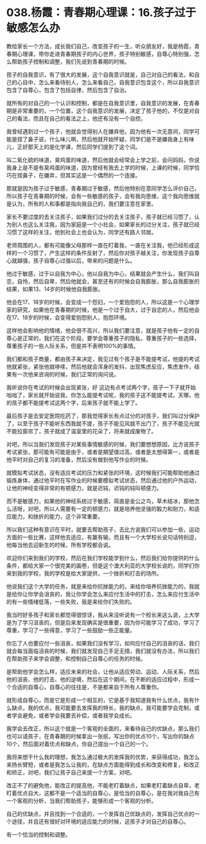# 038.杨霞：青春期心理课：16.孩子过于敏感怎么办

教给家长一个方法，成长我们自己，改变孩子的一生，听众朋友好，我是杨霞，青春期心理课，带你走进青春期孩子的内心世界，孩子特别敏感，自尊心特别强，怎么帮助孩子控制和调整，我们先说到青春期的时候。

孩子的自我意识，有了很大的发展，这个自我意识就是，自己对自己的看法，和自己的心目中，怎么来看待别人，怎么来看自己，自我意识包含这个，所以自我意识包含了自尊心，包含了包括自律，然后包含了自治。

就所有的对自己的一个认识和控制，都是在自我意识里，自我意识的发展，在青春期是非常重要的，一个位置，这个自我意识的发展，决定了孩子他的，不仅是对自己的看法，而且在自己的看法之上，他还有没有一个自控。

我曾经遇到过一个孩子，他就会觉得别人在嫌弃他，因为他有一次无意间，同学可能是捏了鼻子说，什么味儿啊，然后他就开始怀疑，同学们是不是嫌我身上有味儿，正好那天上的是化学课，然后同学们提到了这个词。

叫二氧化硫的味道，臭鸡蛋的味道，然后他就会经常会上学之前，会问妈妈，你说我身上是不是有臭鸡蛋的味道，因为曾经有我去上学的时候，上课的时候，同学恰巧在捏鼻子，在嫌弃，但其实这是一个偶然的一个连接。

那就是因为孩子过于敏感，青春期过于敏感，然后他特别在意同学怎么评价自己，所以孩子在青春期的时候，会有一些敏感的孩子，会有我向思维，这个我向思维就是认为，所有的人和事都是指向我自己的，我们要注意在家里。

家长不要过度的去关注孩子，如果我们过分的去关注孩子，孩子就已经习惯了，认为别人也这么关注我，因为家庭是一个小社会，如果家长的过分关注，孩子就已经习惯了这样的关注，他到社会上也会认为，同学还有路人邻居。

老师周围的人，都有可能像父母那样一直在盯着我，一直在关注我，他已经形成这样的一个习惯了，产生这样的条件反射了，然后你对孩子越关注，你发现孩子自尊心就越强，孩子自尊心过强以后，带来的问题是什么。

他过于敏感，过于以自我为中心，他以自我为中心，结果就会产生什么，我们叫自恋，自怜，然后自卑，然后他就会，甚至还有的时候会自我膨胀，那么自我膨胀的结果，如果13、14岁的时候他自我膨胀。

他会在17、18岁的时候，会变成一个怨妇，一个爱抱怨的人，所以这是一个心理学家的研究，如果他在青春期的时候，他是一个过于自大，过于自恋的人，然后他会在17、18岁的时候，会变得爱抱怨别人，抱怨环境。

这样他会影响他的情绪，他会很不高兴，所以我们要注意，就是孩子他有一定的自尊心是正常的，我们在这个阶段，要学会尊重孩子的隐私，尊重孩子的一些选择，尊重孩子的一些人际关系，但是并不表明100%的事情。

我们都和孩子商量，都由孩子来决定，我见过有个孩子是不能提考试，他提的考试他就紧张，紧张他就哆嗦，然后他就会浑身的发抖，出现焦虑反应，焦虑发作，结果有一次他来咨询的时候，我们正常的询问说。

我听说你在考试的时候会出现紧张，好 这边有点考试两个字，孩子一下子就开始咄咄了，家长就开始说我，你怎么能提考试呢，我的孩子这不能提考试，天哪，他的孩子都不能提考试这两个字，后来孩子就不能上学了。

最后孩子是去安定医院吃药了，那我觉得家长有点过分的对孩子，我们叫过分保护了，以至于孩子不能听东西我就不提，孩子不能见风就不出门了，孩子不能见光就不能拉窗帘了，孩子就成了温室里的花朵了，将来就成废物了。

对吧，所以当我们发现孩子对某些事情敏感的时候，我们要想想原因，比方说孩子考试紧张，那可能有可能是由于，或者是期望值过高，或者是太想得第一，或者是他平时对自己的复习的准备，然后没有做到他写作业的时候。

就模拟考试状态，没有适应考试的压力和紧张的环境，这时候我们可能帮助他通过锻炼身体，通过他平时在写作业的时候要模拟考试状态，然后通过他的户外运动，让他的神经变得非常的有顿感力，就是迟钝，迟钝的钝叫顿感力。

而不是敏感力，如果他的神经系统过于敏感，简直是金公之鸟，草木结冰，那他怎么活呀，对吧，所以人需要有一定的顿感力，就是培养他坚强的毅力和耐力，和适应能力，和挫折的能力，这个非常重要。

所以我们这种有意识在平时，就要去帮助孩子，去比方说我们可以参加一些，运动方面的一些比赛，这样他去适应，有赢有输，而且有一个大学校长说句话特别逗，他每当他去迎新生的时候，所有学校都会说。

欢迎你们来到我们的学校，然后在我们学校能学到什么，然后我们给你提供的什么条件，都给大家一个很完美的画卷，但是这个澳大利亚的大学校长说的，同学们你来到我的学校，我的学校是给大家提供，一个挫折和打击的场所。

他说我们这个大学的任务，就是来给你抗挫能力的，来给你培养抗挫能力的，我就是给你让你学会沮丧的，我让你学会怎么来应付生活中的打击，怎么来应付生活中的有一些情绪低落，一些失败，我是来给你们失败的。

我当时好多孩子和家长都觉得很惊讶，我从来没听说有一个校长来这么说，上大学是为了学习沮丧的，但是后来发现确实是很重要，因为你可能学习了成功，学习了尊重，学习了一些得意，学习了一些鼓励一些正能量。

你忘了人也要应付一些沮丧，如果我们没有学习，如何应付自己的沮丧的话，我们就会每当面临沮丧的时候，我们就发现自己手足无措，我们就没有办法，所以我们在帮助孩子来学会调整，和控制自己自尊心的任务的时候。

是帮助他学会怎么样，适应未来的社会，让他从适应劳动、运动、人际关系，然后他的沮丧、他的打击、他的逆境，然后在这个期间，在不断的适应过程中，形成一个合适的自尊心，自尊心的往往是，不是都来自于所有人尊重你。

就形成自尊心，而是它是形成一个相互的，它是基于我知道我有什么优点，我有什么缺点，我的优点，我可能要去发挥我的特长，我的缺点，我可能要学会克制，或者学会避免，或者学会我要去补偿，或者我学会成长。

我学会去改正，所以这个就是一个客观的全面的，来看待自己的优缺点，那么我们也可以请孩子，在青春期的时候拿出一张纸，写出你的优点10个，写出你的缺点10个，然后面对着优点和缺点，你自己提出一个自己的一个。

我将来想干什么我的理想，我怎么通过极大的发挥我的优势，来获得成功，我怎么来扬长臂短，或者是我怎么让我的，在缺点方面能得到成长和改变和修复，和改正和矫正，对吧，我们让孩子自己来提一个方案，对吧。

改正不了的避免他，能改正的提高他，不能老盯着缺点，如果老盯着缺点自卑，老盯着优点自大，这都不是一个适当的自尊心，是恰当的自尊心，是在我对我自己有一个客观的分析，当我们帮助孩子，能够形成一个客观的分析。

自己的优缺点，并且找到一个合适的，一个发挥自己优缺点的，发挥自己优点的一个途径，并且还有很好对环境的适应能力的时候，这孩子才对自己的自尊心。

有一个恰当的控制和调整。